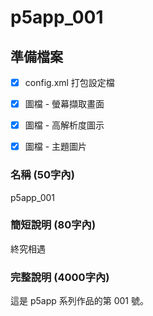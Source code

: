 # p5app_001

## 準備檔案

- [x] config.xml 打包設定檔
- [x] 圖檔 - 螢幕擷取畫面
- [x] 圖檔 - 高解析度圖示
- [x] 圖檔 - 主題圖片


### 名稱 (50字內)

p5app_001


### 簡短說明 (80字內)

終究相遇


### 完整說明 (4000字內)

這是 p5app 系列作品的第 001 號。
